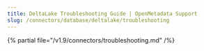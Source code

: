 ```yaml
---
title: DeltaLake Troubleshooting Guide | OpenMetadata Support
slug: /connectors/database/deltalake/troubleshooting
---
```


{% partial file="/v1.9/connectors/troubleshooting.md" /%}

